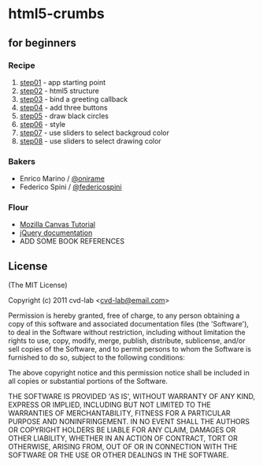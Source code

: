# html5-crumbs

## for beginners

### Recipe

1. [step01](https://github.com/cvd-lab/html5-crumbs/blob/master/step01/Readme.md) - app starting point
2. [step02](https://github.com/cvd-lab/html5-crumbs/blob/master/step02/Readme.md) - html5 structure
3. [step03](https://github.com/cvd-lab/html5-crumbs/blob/master/step03/Readme.md) - bind a greeting callback
4. [step04](https://github.com/cvd-lab/html5-crumbs/blob/master/step04/Readme.md) - add three buttons
5. [step05](https://github.com/cvd-lab/html5-crumbs/blob/master/step05/Readme.md) - draw black circles
6. [step06](https://github.com/cvd-lab/html5-crumbs/blob/master/step06/Readme.md) - style
7. [step07](https://github.com/cvd-lab/html5-crumbs/blob/master/step07/Readme.md) - use sliders to select  backgroud color
8. [step08](https://github.com/cvd-lab/html5-crumbs/blob/master/step08/Readme.md) - use sliders to select drawing color

### Bakers

- Enrico Marino / [@onirame](https://twitter.com/#!/onirame)
- Federico Spini / [@federicospini](https://twitter.com/#!/federicospini)

### Flour

- [Mozilla Canvas Tutorial](https://developer.mozilla.org/en/Canvas_tutorial)
- [jQuery documentation](http://docs.jquery.com/Main_Page)
- ADD SOME BOOK REFERENCES

## License

(The MIT License)

Copyright (c) 2011 cvd-lab &lt;cvd-lab@email.com&gt;

Permission is hereby granted, free of charge, to any person obtaining
a copy of this software and associated documentation files (the
'Software'), to deal in the Software without restriction, including
without limitation the rights to use, copy, modify, merge, publish,
distribute, sublicense, and/or sell copies of the Software, and to
permit persons to whom the Software is furnished to do so, subject to
the following conditions:

The above copyright notice and this permission notice shall be
included in all copies or substantial portions of the Software.

THE SOFTWARE IS PROVIDED 'AS IS', WITHOUT WARRANTY OF ANY KIND,
EXPRESS OR IMPLIED, INCLUDING BUT NOT LIMITED TO THE WARRANTIES OF
MERCHANTABILITY, FITNESS FOR A PARTICULAR PURPOSE AND NONINFRINGEMENT.
IN NO EVENT SHALL THE AUTHORS OR COPYRIGHT HOLDERS BE LIABLE FOR ANY
CLAIM, DAMAGES OR OTHER LIABILITY, WHETHER IN AN ACTION OF CONTRACT,
TORT OR OTHERWISE, ARISING FROM, OUT OF OR IN CONNECTION WITH THE
SOFTWARE OR THE USE OR OTHER DEALINGS IN THE SOFTWARE.